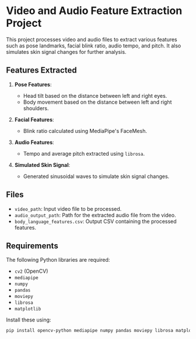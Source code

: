 # Video and Audio Feature Extraction Project

This project processes video and audio files to extract various features such as pose landmarks, facial blink ratio, audio tempo, and pitch. It also simulates skin signal changes for further analysis.

## Features Extracted
1. **Pose Features**:
   - Head tilt based on the distance between left and right eyes.
   - Body movement based on the distance between left and right shoulders.

2. **Facial Features**:
   - Blink ratio calculated using MediaPipe's FaceMesh.

3. **Audio Features**:
   - Tempo and average pitch extracted using `librosa`.

4. **Simulated Skin Signal**:
   - Generated sinusoidal waves to simulate skin signal changes.

## Files
- `video_path`: Input video file to be processed.
- `audio_output_path`: Path for the extracted audio file from the video.
- `body_language_features.csv`: Output CSV containing the processed features.

## Requirements
The following Python libraries are required:
- `cv2` (OpenCV)
- `mediapipe`
- `numpy`
- `pandas`
- `moviepy`
- `librosa`
- `matplotlib`

Install these using:
```bash
pip install opencv-python mediapipe numpy pandas moviepy librosa matplotlib
